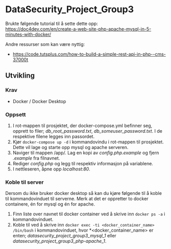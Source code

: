 # DataSecurity_Project_Group3
Brukte følgende tutorial til å sette dette opp: https://doc4dev.com/en/create-a-web-site-php-apache-mysql-in-5-minutes-with-docker/

Andre ressurser som kan være nyttig:
- https://code.tutsplus.com/how-to-build-a-simple-rest-api-in-php--cms-37000t

## Utvikling
### Krav
- Docker / Docker Desktop

### Oppsett
1. I rot-mappen til prosjektet, der docker-compose.yml befinner seg, opprett to filer; *db_root_password.txt*, *db_someuser_password.txt*. I de respektive filene legges inn passordet.
2. Kjør `docker-compose up -d` i kommandovindu i rot-mappen til prosjektet. Dette vil lage og starte opp mysql og apache serveren.
3. Naviger til mappen /app/. Lag en kopi av *config.php.example* og fjern *.example* fra filnavnet.
4. Rediger *config.php* og legg til respektiv informasjon på variablene.
5. I nettleseren, åpne opp *localhost:80*.

### Koble til server
Dersom du ikke bruker docker desktop så kan du kjøre følgende til å koble til kommandovinduet til serverne. Merk at det er oppretter to docker containere, én for mysql og én for apache.
1. Finn liste over navnet til docker container ved å skrive inn `docker ps -a` i kommandovinduet.
2. Koble til ved å skrive inn `docker exec -ti <docker_container_name> /bin/bash` i kommandovinduet, hvor *<docker_container_name> er enten; *datasecurity_project_group3_mysql_1* eller *datasecurity_project_group3_php-apache_1*.
